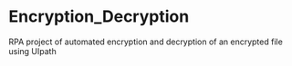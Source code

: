 # Encryption_Decryption
RPA project of automated encryption and decryption of an encrypted file using UIpath
